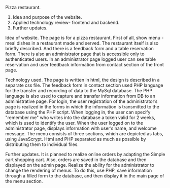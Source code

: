 Pizza restaurant.

1.	Idea and purpose of the website. 
2.	Applied technology review- frontend and backend.
3.	Further updates. 

Idea of website. 
The page is for a pizza restaurant. First of all, show menu - meal dishes in a restaurant made and served. The restaurant itself is also briefly described. And there is a feedback form and a table reservation form. There is also an administrator page that is accessible only to authenticated users. In an administrator page logged user can see table reservation and user feedback information from contact section of the front page.

Technology used.
The page is written in html, the design is described in a separate css file.
The feedback form in contact section used PHP language for the transfer and recording of data to the MySql database. The PHP language is also used to capture and transfer information from DB to an administrative page. For login, the user registration of the administrator’s page is realized in the forms in which the information is transmitted to the database using the PHP script. When logging in, the user can specify "remember me" who writes into the database a token valid for 2 weeks, which is used to identify the user.  When the user logged on to the administrator page, displays information with user’s name, and welcome message.
The menu consists of three sections, which are depicted as tabs, using JavaScrypt.
Html and PHP separated as much as possible by distributing them to individual files.

Further updates. 
It is planned to realize online orders by adapting the Simple cart shopping cart. Also, orders are saved in the database and then displayed on the admin page.
Realize the ability for the administrator to change the rendering of menus. To do this, use PHP, save information through a filled form to the database, and then display it in the main page of the menu section.
